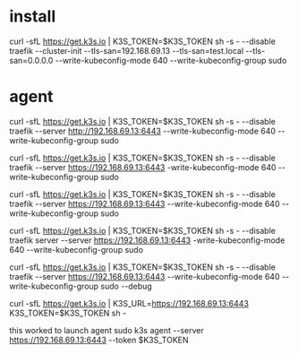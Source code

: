 # install

curl -sfL https://get.k3s.io | K3S_TOKEN=$K3S_TOKEN sh -s - --disable traefik --cluster-init --tls-san=192.168.69.13 --tls-san=test.local --tls-san=0.0.0.0 --write-kubeconfig-mode 640 --write-kubeconfig-group sudo


# agent


curl -sfL https://get.k3s.io | K3S_TOKEN=$K3S_TOKEN sh -s - --disable traefik --server http://192.168.69.13:6443  --write-kubeconfig-mode 640 --write-kubeconfig-group sudo

curl -sfL https://get.k3s.io | K3S_TOKEN=$K3S_TOKEN sh -s - --disable traefik --server https://192.168.69.13:6443 -write-kubeconfig-mode 640 --write-kubeconfig-group sudo

curl -sfL https://get.k3s.io | K3S_TOKEN=$K3S_TOKEN sh -s - --disable traefik --server https://192.168.69.13:6443 --write-kubeconfig-mode 640 --write-kubeconfig-group sudo




curl -sfL https://get.k3s.io | K3S_TOKEN=$K3S_TOKEN sh -s - --disable traefik server --server https://192.168.69.13:6443 -write-kubeconfig-mode 640 --write-kubeconfig-group sudo

curl -sfL https://get.k3s.io | K3S_TOKEN=$K3S_TOKEN sh -s - --disable traefik --server https://192.168.69.13:6443 --write-kubeconfig-mode 640 --write-kubeconfig-group sudo --debug



curl -sfL https://get.k3s.io | K3S_URL=https://192.168.69.13:6443 K3S_TOKEN=$K3S_TOKEN sh -

this worked to launch agent
sudo k3s agent --server https://192.168.69.13:6443 --token $K3S_TOKEN
